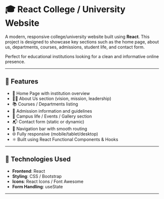 # 🎓 React College / University Website

A modern, responsive college/university website built using **React**. This project is designed to showcase key sections such as the home page, about us, departments, courses, admissions, student life, and contact form.

Perfect for educational institutions looking for a clean and informative online presence.

---

## 📌 Features

- 🏫 Home Page with institution overview
- 🧑‍🏫 About Us section (vision, mission, leadership)
- 📚 Courses / Departments listing
- 📝 Admission information and guidelines
- 🎉 Campus life / Events / Gallery section
- 📬 Contact form (static or dynamic)
- 🔄 Navigation bar with smooth routing
- 🌐 Fully responsive (mobile/tablet/desktop)
- ⚛️ Built using React Functional Components & Hooks

---

## 🚀 Technologies Used

- **Frontend**: React
- **Styling**: CSS / Bootstrap 
- **Icons**: React Icons / Font Awesome
- **Form Handling**: useState

---

